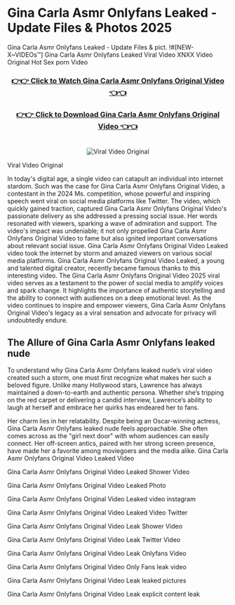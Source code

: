 # Gina Carla Asmr Onlyfans Leaked - Update Files & Photos 2025

Gina Carla Asmr Onlyfans Leaked - Update Files & pict. !#[NEW-X~VIDEOs™] Gina Carla Asmr Onlyfans Leaked Viral Video XNXX Video Original Hot Sex porn Video
<br>
<div align="center">
<h3><a href="https://links2leaks.com?utm_source=ginacarlaasmr&utm_medium=gitlong" rel="nofollow">👉👉 Click to Watch Gina Carla Asmr Onlyfans Original Video 👈👈</a></h3>
<h3><a href="https://links2leaks.com?utm_source=ginacarlaasmr&utm_medium=gitlong" rel="nofollow">👉👉 Click to Download Gina Carla Asmr Onlyfans Original Video 👈👈</a></h3>
<br>
<a href="https://links2leaks.com?utm_source=ginacarlaasmr&utm_medium=gitlong" rel="nofollow"><img src="https://i.ibb.co/Gkj2r4b/banner.png" alt="Viral Video Original" style="max-width: 100%; display: inline-block;" data-target="animated-image.originalImage"></a>
</div>

Viral Video Original

In today's digital age, a single video can catapult an individual into internet stardom. Such was the case for Gina Carla Asmr Onlyfans Original Video, a contestant in the 2024 Ms. competition, whose powerful and inspiring speech went viral on social media platforms like Twitter.
The video, which quickly gained traction, captured Gina Carla Asmr Onlyfans Original Video's passionate delivery as she addressed a pressing social issue. Her words resonated with viewers, sparking a wave of admiration and support. The video's impact was undeniable; it not only propelled Gina Carla Asmr Onlyfans Original Video to fame but also ignited important conversations about relevant social issue.
Gina Carla Asmr Onlyfans Original Video Leaked video took the internet by storm and amazed viewers on various social media platforms. Gina Carla Asmr Onlyfans Original Video Leaked, a young and talented digital creator, recently became famous thanks to this interesting video.
The Gina Carla Asmr Onlyfans Original Video 2025 viral video serves as a testament to the power of social media to amplify voices and spark change. It highlights the importance of authentic storytelling and the ability to connect with audiences on a deep emotional level. As the video continues to inspire and empower viewers, Gina Carla Asmr Onlyfans Original Video's legacy as a viral sensation and advocate for privacy will undoubtedly endure.

<h2>The Allure of Gina Carla Asmr Onlyfans leaked nude</h2>


To understand why Gina Carla Asmr Onlyfans leaked nude’s viral video created such a storm, one must first recognize what makes her such a beloved figure. Unlike many Hollywood stars, Lawrence has always maintained a down-to-earth and authentic persona. Whether she’s tripping on the red carpet or delivering a candid interview, Lawrence’s ability to laugh at herself and embrace her quirks has endeared her to fans.

Her charm lies in her relatability. Despite being an Oscar-winning actress, Gina Carla Asmr Onlyfans leaked nude feels approachable. She often comes across as the "girl next door" with whom audiences can easily connect. Her off-screen antics, paired with her strong screen presence, have made her a favorite among moviegoers and the media alike.
Gina Carla Asmr Onlyfans Original Video Leaked Video

Gina Carla Asmr Onlyfans Original Video Leaked Shower Video

Gina Carla Asmr Onlyfans Original Video Leaked Photo

Gina Carla Asmr Onlyfans Original Video Leaked video instagram

Gina Carla Asmr Onlyfans Original Video Leaked Video Twitter

Gina Carla Asmr Onlyfans Original Video Leak Shower Video

Gina Carla Asmr Onlyfans Original Video Leak Twitter Video

Gina Carla Asmr Onlyfans Original Video Leak Onlyfans Video

Gina Carla Asmr Onlyfans Original Video Only Fans leak video

Gina Carla Asmr Onlyfans Original Video Leak leaked pictures

Gina Carla Asmr Onlyfans Original Video Leak explicit content leak
